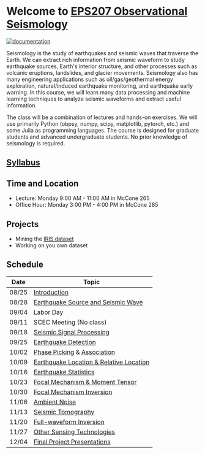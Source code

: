 # Welcome to [EPS207 Observational Seismology](https://ai4eps.github.io/EPS207_Observational_Seismology/)
[![documentation](https://github.com/ai4eps/EPS207_Observational_Seismology/actions/workflows/docs.yml/badge.svg)](https://ai4eps.github.io/EPS207_Observational_Seismology/)

Seismology is the study of earthquakes and seismic waves that traverse the Earth. We can extract rich information from seismic waveform to study earthquake sources, Earth's interior structure, and other processes such as volcanic eruptions, landslides, and glacier movements. Seismology also has many engineering applications such as oil/gas/geothermal energy exploration, natural/induced earthquake monitoring, and earthquake early warning.
In this course, we will learn many data processing and machine learning techniques to analyze seismic waveforms and extract useful information.

The class will be a combination of lectures and hands-on exercises. We will use primarily Python (obpsy, numpy, scipy, matplotlib, pytorch, etc.) and some Julia as programming languages. The course is designed for graduate students and advanced undergraduate students. No prior knowledge of seismology is required.

## [Syllabus](syllabus.md)

## Time and Location
- Lecture: Monday 9:00 AM - 11:00 AM in McCone 265
- Office Hour: Monday 3:00 PM - 4:00 PM in McCone 285

## Projects
- Mining the [IRIS dataset](http://ds.iris.edu/gmap/#starttime=2023-01-01&network=*&datacenter=IRISDMC&plates=on&planet=earth)
- Working on you own dataset

## Schedule

| Date | Topic |
| --- | --- |
| 08/25 | [Introduction](https://ai4eps.github.io/EPS207_Observational_Seismology/lectures/00_introduction.html) |
| 08/28 | [Earthquake Source and Seismic Wave](https://ai4eps.github.io/EPS207_Observational_Seismology/lectures/01_source_and_wave.html) |
| 09/04 | Labor Day |
| 09/11 | SCEC Meeting (No class) |
| 09/18 | [Seismic Signal Processing](https://ai4eps.github.io/EPS207_Observational_Seismology/lectures/02_signal_processing.html) |
| 09/25 | [Earthquake Detection](https://ai4eps.github.io/EPS207_Observational_Seismology/lectures/03_earthquake_detection.html) |
| 10/02 | [Phase Picking](https://ai4eps.github.io/EPS207_Observational_Seismology/lectures/04_phase_picking.html) & [Association](https://ai4eps.github.io/EPS207_Observational_Seismology/lectures/05_phase_association.html)  |
| 10/09 | [Earthquake Location & Relative Location](https://ai4eps.github.io/EPS207_Observational_Seismology/lectures/06_location_and_relocation.html) |
| 10/16 | [Earthquake Statistics](https://ai4eps.github.io/EPS207_Observational_Seismology/lectures/07_statistics.html) |
| 10/23 | [Focal Mechanism & Moment Tensor](https://ai4eps.github.io/EPS207_Observational_Seismology/lectures/08_focal_mechanism_and_momemt_tensor/) |
| 10/30 | [Focal Mechanism Inversion](https://ai4eps.github.io/EPS207_Observational_Seismology/lectures/09_focal_mechanism.html) |
| 11/06 | [Ambient Noise]() |
| 11/13 | [Seismic Tomography](https://docs.google.com/presentation/d/e/2PACX-1vTqIOXxg7e9l-baNoOgiCqdZfhnKZVtdhKrtRw8bb4XXOwhjZFL1AGIUf6evPeZjAgUp2RDlis_zTdN/pub?start=false&loop=false&delayms=60000) |
| 11/20 | [Full-waveform Inversion]() |
| 11/27 | [Other Sensing Technologies]() |
| 12/04 | [Final Project Presentations]() |
